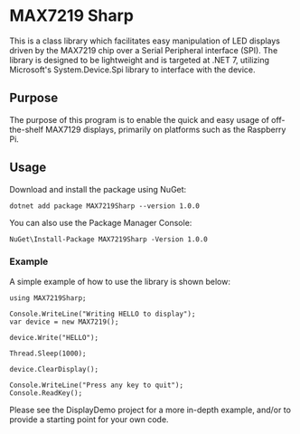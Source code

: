 # MAX7219 Sharp
This is a class library which facilitates easy manipulation of LED displays driven by the MAX7219 chip over a Serial Peripheral interface (SPI). The library is designed to be lightweight and is targeted at .NET 7, utilizing Microsoft's System.Device.Spi library to interface with the device.

## Purpose

The purpose of this program is to enable the quick and easy usage of off-the-shelf MAX7129 displays, primarily on platforms such as the Raspberry Pi.

## Usage

Download and install the package using NuGet:

```dotnet add package MAX7219Sharp --version 1.0.0```

You can also use the Package Manager Console:

```NuGet\Install-Package MAX7219Sharp -Version 1.0.0```

### Example

A simple example of how to use the library is shown below:

```
using MAX7219Sharp;

Console.WriteLine("Writing HELLO to display");
var device = new MAX7219();

device.Write("HELLO");

Thread.Sleep(1000);

device.ClearDisplay();

Console.WriteLine("Press any key to quit");
Console.ReadKey();
```

Please see the DisplayDemo project for a more in-depth example, and/or to provide a starting point for your own code.